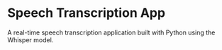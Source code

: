 # Speech Transcription App

A real-time speech transcription application built with Python using the Whisper model.

